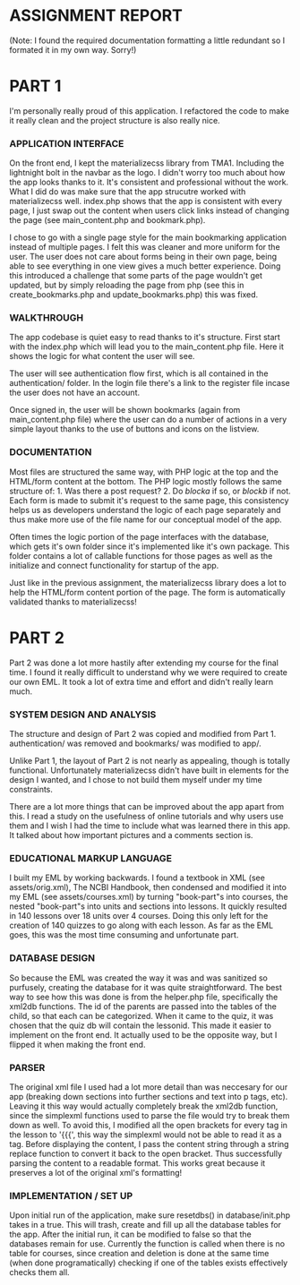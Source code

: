 ASSIGNMENT REPORT  
=======

(Note: I found the required documentation formatting a little redundant so I formated it in my own way. Sorry!)


# PART 1 
I'm personally really proud of this application. I refactored the code to make it really clean and the project structure is also really nice. 

### APPLICATION INTERFACE 
On the front end, I kept the materializecss library from TMA1. Including the lightnight bolt in the navbar as the logo. I didn't worry too much about how the app looks thanks to it. It's consistent and professional without the work. What I did do was make sure that the app strucutre worked with materializecss well. index.php shows that the app is consistent with every page, I just swap out the content when users click links instead of changing the page (see main_content.php and bookmark.php). 

I chose to go with a single page style for the main bookmarking application instead of multiple pages. I felt this was cleaner and more uniform for the user. The user does not care about forms being in their own page, being able to see everything in one view gives a much better experience. Doing this introduced a challenge that some parts of the page wouldn't get updated, but by simply reloading the page from php (see this in create_bookmarks.php and update_bookmarks.php) this was fixed.

### WALKTHROUGH
The app codebase is quiet easy to read thanks to it's structure. First start with the index.php which will lead you to the main_content.php file. Here it shows the logic for what content the user will see. 

The user will see authentication flow first, which is all contained in the authentication/ folder. In the login file there's a link to the register file incase the user does not have an account. 

Once signed in, the user will be shown bookmarks (again from main_content.php file) where the user can do a number of actions in a very simple layout thanks to the use of buttons and icons on the listview. 

### DOCUMENTATION
Most files are structured the same way, with PHP logic at the top and the HTML/form content at the bottom. The PHP logic mostly follows the same structure of: 1. Was there a post request? 2. Do _blocka_ if so, or _blockb_ if not. Each form is made to submit it's request to the same page, this consistency helps us as developers understand the logic of each page separately and thus make more use of the file name for our conceptual model of the app. 

Often times the logic portion of the page interfaces with the database, which gets it's own folder since it's implemented like it's own package. This folder contains a lot of callable functions for those pages as well as the initialize and connect functionality for startup of the app. 

Just like in the previous assignment, the materializecss library does a lot to help the HTML/form content portion of the page. The form is automatically validated thanks to materializecss! 


# PART 2 
Part 2 was done a lot more hastily after extending my course for the final time. I found it really difficult to understand why we were required to create our own EML. It took a lot of extra time and effort and didn't really learn much. 

### SYSTEM DESIGN AND ANALYSIS
The structure and design of Part 2 was copied and modified from Part 1. authentication/ was removed and bookmarks/ was modified to app/. 

Unlike Part 1, the layout of Part 2 is not nearly as appealing, though is totally functional. Unfortunately materializecss didn't have built in elements for the design I wanted, and I chose to not build them myself under my time constraints. 

There are a lot more things that can be improved about the app apart from this. I read a study on the usefulness of online tutorials and why users use them and I wish I had the time to include what was learned there in this app. It talked about how important pictures and a comments section is. 

### EDUCATIONAL MARKUP LANGUAGE 
I built my EML by working backwards. I found a textbook in XML (see assets/orig.xml), The NCBI Handbook, then condensed and modified it into my EML (see assets/courses.xml) by turning "book-part"s into courses, the nested "book-part"s into units and sections into lessons. It quickly resulted in 140 lessons over 18 units over 4 courses. Doing this only left for the creation of 140 quizzes to go along with each lesson. As far as the EML goes, this was the most time consuming and unfortunate part. 

### DATABASE DESIGN
So because the EML was created the way it was and was sanitized so purfusely, creating the database for it was quite straightforward. The best way to see how this was done is from the helper.php file, specifically the xml2db functions. The id of the parents are passed into the tables of the child, so that each can be categorized. When it came to the quiz, it was chosen that the quiz db will contain the lessonid. This made it easier to implement on the front end. It actually used to be the opposite way, but I flipped it when making the front end.

### PARSER
The original xml file I used had a lot more detail than was neccesary for our app (breaking down sections into further sections and text into p tags, etc). Leaving it this way would actually completely break the xml2db function, since the simplexml functions used to parse the file would try to break them down as well. To avoid this, I modified all the open brackets for every tag in the lesson to '{{{', this way the simplexml would not be able to read it as a tag. Before displaying the content, I pass the content string through a string replace function to convert it back to the open bracket. Thus successfully parsing the content to a readable format. This works great because it preserves a lot of the original xml's formatting! 

### IMPLEMENTATION / SET UP
Upon initial run of the application, make sure resetdbs() in database/init.php takes in a true. This will trash, create and fill up all the database tables for the app. After the initial run, it can be modified to false so that the databases remain for use. Currently the function is called when there is no table for courses, since creation and deletion is done at the same time (when done programatically) checking if one of the tables exists effectively checks them all. 



